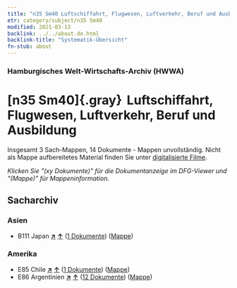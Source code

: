 ```yaml
---
title: "n35 Sm40 Luftschiffahrt, Flugwesen, Luftverkehr, Beruf und Ausbildung"
etr: category/subject/n35 Sm40
modified: 2021-03-13
backlink: ../../about.de.html
backlink-title: "Systematik-Übersicht"
fn-stub: about
---
```


### Hamburgisches Welt-Wirtschafts-Archiv (HWWA)
# [n35 Sm40]{.gray}&#8201; Luftschiffahrt, Flugwesen, Luftverkehr, Beruf und Ausbildung&#160; 




Insgesamt 3 Sach-Mappen, 14 Dokumente - Mappen unvollständig.
Nicht als Mappe aufbereitetes Material finden Sie unter [digitalisierte Filme](/film/h1_sh).

_Klicken Sie "(xy Dokumente)" für die Dokumentanzeige im DFG-Viewer und "(Mappe)" für Mappeninformation._

## Sacharchiv




### Asien

- B111 Japan [**&nearr;**](../../../geo/i/141272/about.de.html "Japan (alle Mappen)") [**&uarr;**](../../../geo/about.de.html#B111 "Ländersystematik") (<a href="https://pm20.zbw.eu/dfgview/sh/141272,213432" title="über: Japan : Luftschiffahrt, Flugwesen, Luftverkehr, Beruf und Ausbildung" target="_blank">1 Dokumente</a>) ([Mappe](../../../../folder/sh/1412xx/141272/2134xx/213432/about.de.html))

### Amerika

- E85 Chile [**&nearr;**](../../../geo/i/141691/about.de.html "Chile (alle Mappen)") [**&uarr;**](../../../geo/about.de.html#E85 "Ländersystematik") (<a href="https://pm20.zbw.eu/dfgview/sh/141691,213432" title="über: Chile : Luftschiffahrt, Flugwesen, Luftverkehr, Beruf und Ausbildung" target="_blank">1 Dokumente</a>) ([Mappe](../../../../folder/sh/1416xx/141691/2134xx/213432/about.de.html))
- E86 Argentinien [**&nearr;**](../../../geo/i/141692/about.de.html "Argentinien (alle Mappen)") [**&uarr;**](../../../geo/about.de.html#E86 "Ländersystematik") (<a href="https://pm20.zbw.eu/dfgview/sh/141692,213432" title="über: Argentinien : Luftschiffahrt, Flugwesen, Luftverkehr, Beruf und Ausbildung" target="_blank">12 Dokumente</a>) ([Mappe](../../../../folder/sh/1416xx/141692/2134xx/213432/about.de.html))


